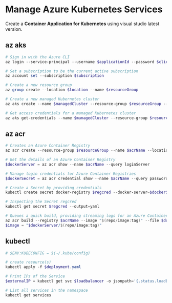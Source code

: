 # Manage Azure Kubernetes Services

Create a **Container Application for Kubernetes** using visual studio latest version.

## az aks

```powershell
# Sign in with the Azure CLI
az login --service-principal --username $applicationId --password $clientSecret --tenant $tenantId --allow-no-subscriptions
```

```powershell
# Set a subscription to be the current active subscription
az account set --subscription $subscription
```

```powershell
# Create a new resource group
az group create --location $location --name $resourceGroup
```

```powershell
# Create a new managed Kubernetes cluster
az aks create --name $managedCluster --resource-group $resourceGroup --service-principal $applicationId --client-secret $clientSecret --generate-ssh-keys
```

```powershell
# Get access credentials for a managed Kubernetes cluster
az aks get-credentials --name $managedCluster --resource-group $resourceGroup --overwrite-existing
```

## az acr

```powershell
# Creates an Azure Container Registry
az acr create --resource-group $resourceGroup --name $acrName --location $location --admin-enabled true --sku Standard
```

```powershell
# Get the details of an Azure Container Registry
$dockerServer = az acr show --name $acrName --query loginServer
```

```powershell
# Manage login credentials for Azure Container Registries
$dockerSecret = az acr credential show --name $acrName --query passwords[0].value
```

```powershell
# Create a Secret by providing credentials
kubectl create secret docker-registry $regcred --docker-server=$dockerServer --docker-username=$acrName --docker-password=$dockerSecret --docker-email=$dockerEmail
```

```powershell
# Inspecting the Secret regcred
kubectl get secret $regcred --output=yaml
```

```powershell
# Queues a quick build, providing streaming logs for an Azure Container Registry
az acr build --registry $acrName --image "$(repo/image:tag)" --file $dockerfile --platform $nodeOs .
$image = "$dockerServer/$(repo/image:tag)"
```

## kubectl

```powershell
# $ENV:KUBECONFIG = $(~/.kube/config)
```

```powershell
# create resource(s)
kubectl apply -f $deployment.yaml 
```

```powershell
# Print IPs of the Service
$externalIP = kubectl get svc $loadbalancer -o jsonpath='{.status.loadBalancer.ingress[].ip}' 
```

```powershell
# List all services in the namespace
kubectl get services 
```
